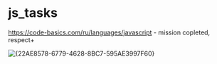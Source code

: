 # js_tasks

https://code-basics.com/ru/languages/javascript - mission copleted, respect+

![{22AE8578-6779-4628-8BC7-595AE3997F60}](https://github.com/user-attachments/assets/e6af9523-1661-4417-be28-dd0f51c35b28)

